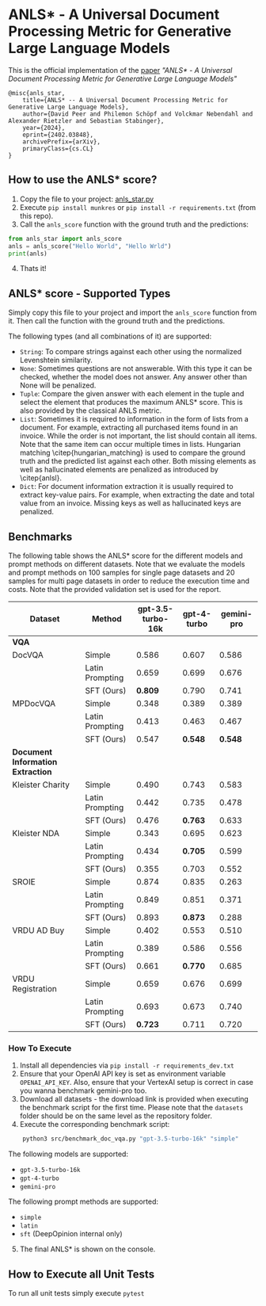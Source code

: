 # ANLS* - A Universal Document Processing Metric for Generative Large Language Models
This is the official implementation of the [paper](https://arxiv.org/pdf/2402.03848.pdf)
*"ANLS\* - A Universal Document Processing Metric for Generative Large Language Models"*

    @misc{anls_star,
        title={ANLS* -- A Universal Document Processing Metric for Generative Large Language Models}, 
        author={David Peer and Philemon Schöpf and Volckmar Nebendahl and Alexander Rietzler and Sebastian Stabinger},
        year={2024},
        eprint={2402.03848},
        archivePrefix={arXiv},
        primaryClass={cs.CL}
    }

## How to use the ANLS* score?
1. Copy the file to your project: [anls_star.py](src/anls_star.py)
2. Execute `pip install munkres` or `pip install -r requirements.txt` (from this repo). 
3. Call the `anls_score` function with the ground truth and the predictions:

```python
from anls_star import anls_score
anls = anls_score("Hello World", "Hello Wrld")
print(anls)
```

4. Thats it!

## ANLS* score - Supported Types
Simply copy this file to your project and import the `anls_score` function from it. Then call the function with the ground truth and the predictions. 

The following types (and all combinations of it) are supported:
- `String`: To compare strings against each other using the normalized Levenshtein similarity.
- `None`: Sometimes questions are not answerable. With this type it can be checked, whether the model does not answer. Any answer other than None will be penalized.
- `Tuple`: Compare the given answer with each element in the tuple and select the element that produces the maximum ANLS* score. This is also provided by the classical ANLS metric.
- `List`: Sometimes it is required to information in the form of lists from a document. For example, extracting all purchased items found in an invoice. While the order is not important, the list should contain all items. Note that the same item can occur multiple times in lists. Hungarian matching \citep{hungarian_matching} is used to compare the ground truth and the predicted list against each other. Both missing elements as well as hallucinated elements are penalized as introduced by \citep{anlsl}.
- `Dict`: For document information extraction it is usually required to extract key-value pairs. For example, when extracting the date and total value from an invoice. Missing keys as well as hallucinated keys are penalized.

## Benchmarks

The following table shows the ANLS* score for the different models and prompt methods on different datasets. Note that we evaluate the models and prompt methods on 100 samples for single page datasets and 20 samples for multi page datasets in order to reduce the execution time and costs. Note that the provided validation set is used for the report.


<!-- Use the following page to convert to latex for the paper https://tableconvert.com/markdown-to-latex -->
| Dataset           | Method     | gpt-3.5-turbo-16k | gpt-4-turbo | gemini-pro |
| ----------------- | ---------- | ----------------- | ----------- | ---------- |
|**VQA**|
| DocVQA            | Simple          | 0.586             | 0.607       | 0.586      |
|                   | Latin Prompting | 0.659             | 0.699       | 0.676      |
|                   | SFT (Ours)      | **0.809**             | 0.790       | 0.741      |
| MPDocVQA          | Simple          | 0.348             | 0.389       | 0.389      |
|                   | Latin Prompting | 0.413             | 0.463       | 0.467      |
|                   | SFT (Ours)      | 0.547             | **0.548**       | **0.548**      |
|**Document Information Extraction**|
| Kleister Charity  | Simple          | 0.490             | 0.743       | 0.583      |
|                   | Latin Prompting | 0.442             | 0.735       | 0.478      |
|                   | SFT (Ours)      | 0.476             | **0.763**       | 0.633      |
| Kleister NDA      | Simple          | 0.343             | 0.695       | 0.623      |
|                   | Latin Prompting | 0.434             | **0.705**       | 0.599      |
|                   | SFT (Ours)      | 0.355             | 0.703       | 0.552      |
| SROIE             | Simple          | 0.874             | 0.835       | 0.263      |
|                   | Latin Prompting | 0.849             | 0.851       | 0.371      |
|                   | SFT (Ours)      | 0.893             | **0.873**       | 0.288      |
| VRDU AD Buy       | Simple          | 0.402             | 0.553       | 0.510      |
|                   | Latin Prompting | 0.389             | 0.586       | 0.556      |
|                   | SFT (Ours)      | 0.661             | **0.770**       | 0.685      |
| VRDU Registration | Simple          | 0.659             | 0.676       | 0.699      |
|                   | Latin Prompting | 0.693             | 0.673       | 0.740      |
|                   | SFT (Ours)      | **0.723**             | 0.711       | 0.720      |


### How To Execute
1. Install all dependencies via `pip install -r requirements_dev.txt`
2. Ensure that your OpenAI API key is set as environment variable `OPENAI_API_KEY`. Also, ensure that your VertexAI setup is correct in case you wanna benchmark gemini-pro too.
3. Download all datasets - the download link is provided when executing the benchmark script for the first time. Please note that the `datasets` folder should be on the same level as the repository folder.
4. Execute the corresponding benchmark script:

```bash
    python3 src/benchmark_doc_vqa.py "gpt-3.5-turbo-16k" "simple"
```

The following models are supported:
- `gpt-3.5-turbo-16k`
- `gpt-4-turbo`
- `gemini-pro`

The following prompt methods are supported:
- `simple`
- `latin`
- `sft` (DeepOpinion internal only)

5. The final ANLS* is shown on the console. 



## How to Execute all Unit Tests
To run all unit tests simply execute `pytest`
